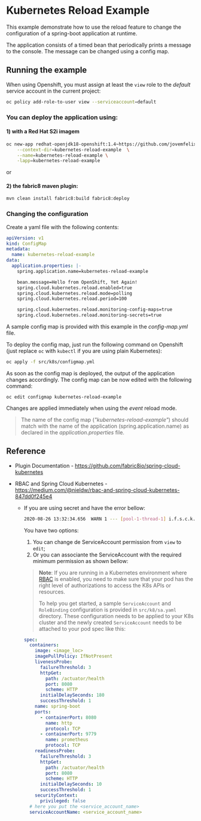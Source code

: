 # Kubernetes Reload Example

This example demonstrate how to use the reload feature to change the configuration of a spring-boot application at runtime.

The application consists of a timed bean that periodically prints a message to the console. 
The message can be changed using a config map.

## Running the example

When using Openshift, you must assign at least the `view` role to the *default* service account in the current project:

```bash
oc policy add-role-to-user view --serviceaccount=default
```

### You can deploy the application using:

#### 1) with a Red Hat S2i imagem

```bash
oc new-app redhat-openjdk18-openshift:1.4~https://github.com/jovemfelix/spring-cloud-kubernetes.git \
	--context-dir=kubernetes-reload-example  \
	--name=kubernetes-reload-example \
	-lapp=kubernetes-reload-example
```

or

#### 2) the fabric8 maven plugin:

```bash
mvn clean install fabric8:build fabric8:deploy
```

### Changing the configuration

Create a yaml file with the following contents:

```yml
apiVersion: v1
kind: ConfigMap
metadata:
  name: kubernetes-reload-example
data:
  application.properties: |-
    spring.application.name=kubernetes-reload-example

    bean.message=Hello from OpenShift, Yet Again!
    spring.cloud.kubernetes.reload.enabled=true
    spring.cloud.kubernetes.reload.mode=polling
    spring.cloud.kubernetes.reload.period=100

    spring.cloud.kubernetes.reload.monitoring-config-maps=true
    spring.cloud.kubernetes.reload.monitoring-secrets=true
```

A sample config map is provided with this example in the *config-map.yml* file.

To deploy the config map, just run the following command on Openshift (just replace `oc` with `kubectl` if you are using plain Kubernetes):

```bash
oc apply -f src/k8s/configmap.yml
```

As soon as the config map is deployed, the output of the application changes accordingly.
The config map can be now edited with the following command:

```
oc edit configmap kubernetes-reload-example
```

Changes are applied immediately when using the *event* reload mode.

> The name of the config map (*"kubernetes-reload-example"*) should match with the name of the application (spring.application.name) as declared in the *application.properties* file.

## Reference

- Plugin Documentation - https://github.com/fabric8io/spring-cloud-kubernetes

- RBAC and Spring Cloud Kubernetes - https://medium.com/@nieldw/rbac-and-spring-cloud-kubernetes-847dd0f245e4

  - If you are using secret and have the error bellow:

    ```bash
    2020-08-26 13:32:34.656  WARN 1 --- [pool-1-thread-1] i.f.s.c.k.config.SecretsPropertySource   : Can't read secret with name: [app-config] or labels [{}] in namespace:[configmap] (cause: Failure executing: GET at: https://kubernetes.default.svc/api/v1/namespaces/configmap/secrets/app-config . Message: Forbidden!Configured service account doesn't have access. Service account may have been revoked..). Ignoring
    ```

    You have two options:

    1. You can change de ServiceAccount permission from `view` to `edit`;
    2. Or you can associante the ServiceAccount with the required minimum permission as shown bellow:

    

    > **Note**: If you are running in a Kubernetes environment where [RBAC](https://kubernetes.io/docs/reference/access-authn-authz/rbac/) is enabled, you need to make sure that your pod has the right level of authorizations to access the K8s APIs or resources. 
    >
    > To help you get started, a sample `ServiceAccount` and `RoleBinding` configuration is provided in `src/k8/sa.yaml` directory. These configuration needs to be applied to your K8s cluster and the newly created `ServiceAccount` needs to be attached to your pod spec like this:

    ```yaml
    spec:
      containers:
        image: <image_loc>
        imagePullPolicy: IfNotPresent
        livenessProbe:
          failureThreshold: 3
          httpGet:
            path: /actuator/health
            port: 8080
            scheme: HTTP
          initialDelaySeconds: 180
          successThreshold: 1
        name: spring-boot
        ports:
          - containerPort: 8080
            name: http
            protocol: TCP
          - containerPort: 9779
            name: prometheus
            protocol: TCP
        readinessProbe:
          failureThreshold: 3
          httpGet:
            path: /actuator/health
            port: 8080
            scheme: HTTP
          initialDelaySeconds: 10
          successThreshold: 1
        securityContext:
          privileged: false
      # here you put the <service_account_name>
      serviceAccountName: <service_account_name>
    ```

    